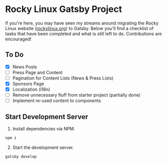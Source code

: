# Rocky Linux Gatsby Project
If you're here, you may have seen my streams around migrating the Rocky Linux website ([rockylinux.org](https://rockylinux.org/)) to Gatsby. Below you'll find a checklist of tasks that have been completed and what is still left to do. Contributions are encouraged!

## To Do
- [X] News Posts
- [ ] Press Page and Content
- [ ] Pagination for Content Lists (News & Press Lists)
- [X] Sponsors Page
- [X] Localization (i18n)
- [ ] Remove unnecessary fluff from starter project (partially done)
- [ ] Implement re-used content to components

## Start Development Server
1. Install dependencies via NPM.

```bash
npm i
```
2. Start the development server.
```bash
gatsby develop
```

